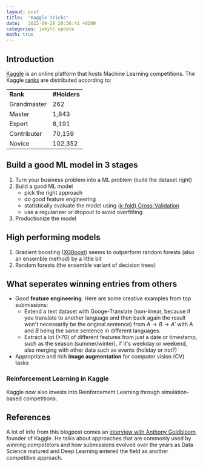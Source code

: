 ```yaml
---
layout: post
title:  "Kaggle Tricks"
date:   2022-09-20 20:36:41 +0200
categories: jekyll update
math: true
---
```


## Introduction
[Kaggle](https://www.kaggle.com/) is an online platform that hosts Machine Learning competitions.
The Kaggle [ranks](https://www.kaggle.com/rankings) are distributed according to:

<div class="table-wrap">
    <table class="prob-table">
        <tr>
            <td>             <strong> Rank     </strong> </td>
            <td colspan="3"> <strong> #Holders     </strong> </td>
        </tr>
        <tr>
            <td> Grandmaster </td>
            <td> 262 </td>
        </tr>
        <tr>
            <td> Master </td>
            <td> 1,843 </td>
        </tr>
        <tr>
            <td> Expert </td>
            <td> 8,191 </td>
        </tr>
        <tr>
            <td> Contributer </td>
            <td> 70,159 </td>
        </tr>
        <tr>
            <td> Novice </td>
            <td> 102,352 </td>
        </tr>
    </table>
</div>


## Build a good ML model in 3 stages
1. Turn your business problem into a ML problem (build the dataset right)
2. Build a good ML model 
    - pick the right approach
    - do good feature engineering
    - statistically evaluate the model using [(k-fold) Cross-Validation](https://scikit-learn.org/stable/modules/cross_validation.html)
    - use a regularizer or dropout to avoid overfitting
5. Productionize the model

## High performing models
1. Gradient boosting ([XGBoost](https://xgboost.readthedocs.io/en/stable/)) seems to outperform random forests (also an ensemble method) by a little bit
2. Random forests (the ensemble variant of decision trees)

## What seperates winning entries from others
- Good __feature engineering__. Here are some creative examples from top submissions:
    - Extend a text dataset with Googe-Translate (non-linear, because if you translate to another language and then back again the result won't necessarily be the original sentence) from $A \rightarrow B \rightarrow A'$
    with $A$ and $B$ being the same sentence in different languages.
    - Extract a lot (>70) of different features from just a date or timestamp, such as the season (summer/winter), if it's weekday or weekend, also merging with other data such as events (holiday or not?)
- Appropriate and rich __image augmentation__ for computer vision (CV) tasks

### Reinforcement Learning in Kaggle
Kaggle now also invests into Reinforcement Learning through simulation-based competitions.

## References
A lot of info from this blogpost comes an [interview with Anthony Goldbloom][anthony-goldbloom-how-to-win-kaggle-competitions], founder of Kaggle. He talks about approaches that are commonly used by winning competetors and how submissions evolved over the years as Data Science matured and Deep Learning entered the field as another competitive approach. 

<!-- Normal Text and Highlights -->
<!-- Text with Colors -->
<!-- Math Text -->
<!-- Tables -->
<!-- Code Box -->
<!-- In-Text Citing -->
<!-- Images -->

<!-- References -->
[anthony-goldbloom-how-to-win-kaggle-competitions]: https://www.youtube.com/watch?v=0ZJQ2Vsgwf0
[aladdin-persson-top-1-percent-no-ensemble]: https://www.youtube.com/watch?v=MOnk75_8b9M
[how-to-win-kaggle-competition-master-advice]: https://www.youtube.com/watch?v=in0miFAiwZA